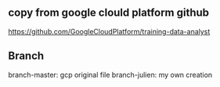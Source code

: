 ## copy from google clould platform github
<https://github.com/GoogleCloudPlatform/training-data-analyst>

## Branch
branch-master: gcp original file
branch-julien: my own creation 
